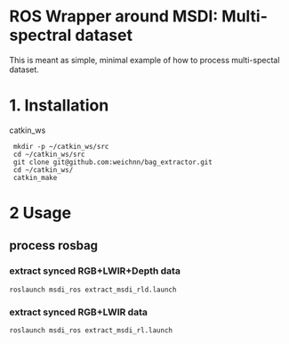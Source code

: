 
# ROS Wrapper around MSDI: Multi-spectral dataset

This is meant as simple, minimal example of how to process multi-spectal dataset.

# 1. Installation

catkin_ws

```
 mkdir -p ~/catkin_ws/src
 cd ~/catkin_ws/src
 git clone git@github.com:weichnn/bag_extractor.git
 cd ~/catkin_ws/
 catkin_make

```

# 2 Usage

## process rosbag

### extract synced RGB+LWIR+Depth data

```
roslaunch msdi_ros extract_msdi_rld.launch
```

### extract synced RGB+LWIR data

```
roslaunch msdi_ros extract_msdi_rl.launch
```
